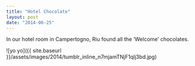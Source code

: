 ```yaml
---
title: "Hotel Chocolate"
layout: post
date: "2014-06-25"
---
```


In our hotel room in Campertogno, Riu found all the ‘Welcome’ chocolates.

![yo yo]({{ site.baseurl }}/assets/images/2014/tumblr_inline_n7mjamTNjF1qlj3bd.jpg)
